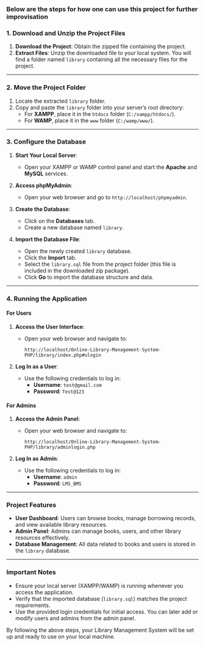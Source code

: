 ### Below are the steps for how one can use this project for further improvisation

### **1. Download and Unzip the Project Files**
1. **Download the Project**: Obtain the zipped file containing the project.
2. **Extract Files**: Unzip the downloaded file to your local system. You will find a folder named `library` containing all the necessary files for the project.

---

### **2. Move the Project Folder**
1. Locate the extracted `library` folder.
2. Copy and paste the `library` folder into your server’s root directory:
   - For **XAMPP**, place it in the `htdocs` folder (`C:/xampp/htdocs/`).
   - For **WAMP**, place it in the `www` folder (`C:/wamp/www/`).

---

### **3. Configure the Database**
1. **Start Your Local Server**:
   - Open your XAMPP or WAMP control panel and start the **Apache** and **MySQL** services.

2. **Access phpMyAdmin**:
   - Open your web browser and go to `http://localhost/phpmyadmin`.

3. **Create the Database**:
   - Click on the **Databases** tab.
   - Create a new database named `library`.

4. **Import the Database File**:
   - Open the newly created `library` database.
   - Click the **Import** tab.
   - Select the `library.sql` file from the project folder (this file is included in the downloaded zip package).
   - Click **Go** to import the database structure and data.

---

### **4. Running the Application**

#### **For Users**
1. **Access the User Interface**:
   - Open your web browser and navigate to:
     ```
     http://localhost/Online-Library-Management-System-PHP/library/index.php#ulogin
     ```

2. **Log In as a User**:
   - Use the following credentials to log in:
     - **Username**: `test@gmail.com`
     - **Password**: `Test@123`

#### **For Admins**
1. **Access the Admin Panel**:
   - Open your web browser and navigate to:
     ```
     http://localhost/Online-Library-Management-System-PHP/library/adminlogin.php
     ```

2. **Log In as Admin**:
   - Use the following credentials to log in:
     - **Username**: `admin`
     - **Password**: `LMS_BMS`

---

### **Project Features**

- **User Dashboard**: Users can browse books, manage borrowing records, and view available library resources.
- **Admin Panel**: Admins can manage books, users, and other library resources effectively.
- **Database Management**: All data related to books and users is stored in the `library` database.

---

### **Important Notes**
- Ensure your local server (XAMPP/WAMP) is running whenever you access the application.
- Verify that the imported database (`library.sql`) matches the project requirements.
- Use the provided login credentials for initial access. You can later add or modify users and admins from the admin panel.

By following the above steps, your Library Management System will be set up and ready to use on your local machine.
